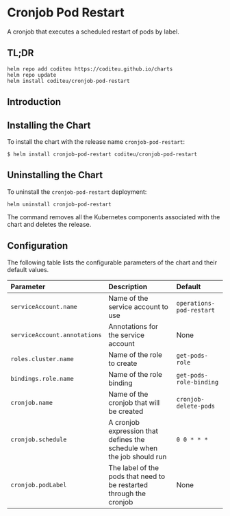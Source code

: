 # Cronjob Pod Restart

A cronjob that executes a scheduled restart of pods by label.

## TL;DR

```console
helm repo add coditeu https://coditeu.github.io/charts
helm repo update
helm install coditeu/cronjob-pod-restart
```

## Introduction

## Installing the Chart

To install the chart with the release name `cronjob-pod-restart`:

```console
$ helm install cronjob-pod-restart coditeu/cronjob-pod-restart
```

## Uninstalling the Chart

To uninstall the `cronjob-pod-restart` deployment:

```console
helm uninstall cronjob-pod-restart
```

The command removes all the Kubernetes components associated with the chart and
deletes the release.

## Configuration

The following table lists the configurable parameters of the chart and
their default values.

| Parameter                    | Description                                                              | Default                       |
|:-----------------------------|:-------------------------------------------------------------------------|:------------------------------|
| `serviceAccount.name`        | Name of the service account to use                                       | `operations-pod-restart`      |
| `serviceAccount.annotations` | Annotations for the service account                                      | None                          |
| `roles.cluster.name`         | Name of the role to create                                               | `get-pods-role`               |
| `bindings.role.name`         | Name of the role binding                                                 | `get-pods-role-binding`       |
| `cronjob.name`               | Name of the cronjob that will be created                                 | `cronjob-delete-pods`         |
| `cronjob.schedule`           | A cronjob expression that defines the schedule when the job should run   | `0 0 * * *`                   |
| `cronjob.podLabel`           | The label of the pods that need to be restarted through the cronjob      | None                          |
